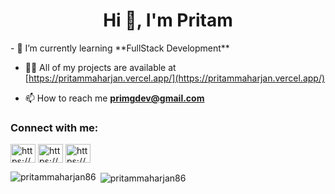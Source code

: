 <h1 align="center">Hi 👋, I'm Pritam</h1>
- 🌱 I’m currently learning **FullStack Development**

- 👨‍💻 All of my projects are available at [https://pritammaharjan.vercel.app/](https://pritammaharjan.vercel.app/)

- 📫 How to reach me **primgdev@gmail.com**

<h3 align="left">Connect with me:</h3>
<p align="left">
<a href="https://codepen.io/https://codepen.io/pritammaharjan86" target="blank"><img align="center" src="https://raw.githubusercontent.com/rahuldkjain/github-profile-readme-generator/master/src/images/icons/Social/codepen.svg" alt="https://codepen.io/pritammaharjan86" height="30" width="40" /></a>
<a href="https://linkedin.com/in/https://www.linkedin.com/in/pritammaharjan/" target="blank"><img align="center" src="https://raw.githubusercontent.com/rahuldkjain/github-profile-readme-generator/master/src/images/icons/Social/linked-in-alt.svg" alt="https://www.linkedin.com/in/pritammaharjan/" height="30" width="40" /></a>
<a href="https://stackoverflow.com/users/https://stackoverflow.com/users/22500338/pritammaharjan86" target="blank"><img align="center" src="https://raw.githubusercontent.com/rahuldkjain/github-profile-readme-generator/master/src/images/icons/Social/stack-overflow.svg" alt="https://stackoverflow.com/users/22500338/pritammaharjan86" height="30" width="40" /></a>
</p>

<p><img align="left" src="https://github-readme-stats.vercel.app/api/top-langs?username=pritammaharjan86&show_icons=true&locale=en&layout=compact" alt="pritammaharjan86" /></p>

<p>&nbsp;<img align="center" src="https://github-readme-stats.vercel.app/api?username=pritammaharjan86&show_icons=true&locale=en" alt="pritammaharjan86" /></p>

